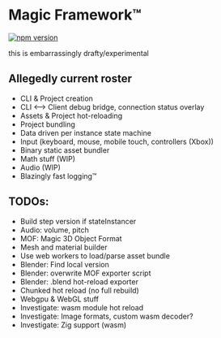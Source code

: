 # Magic Framework™
<a href="https://www.npmjs.com/package/magic-framework">
  <img src="https://img.shields.io/npm/v/magic-framework.svg" alt="npm version">
</a>

this is embarrassingly drafty/experimental

## Allegedly current roster
- CLI & Project creation
- CLI <--> Client debug bridge, connection status overlay
- Assets & Project hot-reloading
- Project bundling
- Data driven per instance state machine
- Input (keyboard, mouse, mobile touch, controllers (Xbox))
- Binary static asset bundler
- Math stuff (WIP)
- Audio (WIP)
- Blazingly fast logging™

## TODOs:
- Build step version if stateInstancer
- Audio: volume, pitch
- MOF: Magic 3D Object Format
- Mesh and material builder
- Use web workers to load/parse asset bundle
- Blender: Find local version
- Blender: overwrite MOF exporter script
- Blender: .blend hot-reload exporter
- Chunked hot reload (no full rebuild)
- Webgpu & WebGL stuff
- Investigate: wasm module hot reload
- Investigate: Image formats, custom wasm decoder? 
- Investigate: Zig support (wasm)